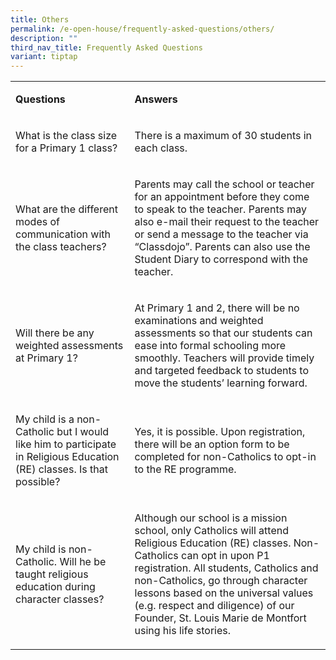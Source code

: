 ```yaml
---
title: Others
permalink: /e-open-house/frequently-asked-questions/others/
description: ""
third_nav_title: Frequently Asked Questions
variant: tiptap
---
```

<table>
<tbody>
<tr>
<td rowspan="1" colspan="1">
<p><strong>Questions</strong>
</p>
</td>
<td rowspan="1" colspan="1">
<p><strong>Answers</strong>
</p>
</td>
</tr>
<tr>
<td rowspan="1" colspan="1">
<p>What is the class size for a Primary 1 class?
<br>
</p>
</td>
<td rowspan="1" colspan="1">
<p>There is a maximum of 30 students in each class.
<br>
</p>
</td>
</tr>
<tr>
<td rowspan="1" colspan="1">
<p>What are the different modes of communication with the class teachers?</p>
</td>
<td rowspan="1" colspan="1">
<p>Parents may call the school or teacher for an appointment before they
come to speak to the teacher. Parents may also e-mail their request to
the teacher or send a message to the teacher via “Classdojo”. Parents can
also use the Student Diary to correspond with the teacher.</p>
</td>
</tr>
<tr>
<td rowspan="1" colspan="1">
<p>Will there be any weighted assessments at Primary 1?</p>
</td>
<td rowspan="1" colspan="1">
<p>At Primary 1 and 2, there will be no examinations and weighted assessments
so that our students can ease into formal schooling more smoothly. Teachers
will provide timely and targeted feedback to students to move the students’
learning forward.</p>
</td>
</tr>
<tr>
<td rowspan="1" colspan="1">
<p>My child is a non-Catholic but I would like him to participate in Religious
Education (RE) classes. Is that possible?</p>
</td>
<td rowspan="1" colspan="1">
<p>Yes, it is possible. Upon registration, there will be an option form to
be completed for non-Catholics to opt-in to the RE programme.</p>
</td>
</tr>
<tr>
<td rowspan="1" colspan="1">
<p>My child is non-Catholic. Will he be taught religious education during
character classes?</p>
</td>
<td rowspan="1" colspan="1">
<p>Although our school is a mission school, only Catholics will attend Religious
Education (RE) classes. Non-Catholics can opt in upon P1 registration.
All students, Catholics and non-Catholics, go through character lessons
based on the universal values (e.g. respect and diligence) of our Founder,
St. Louis Marie de Montfort using his life stories.</p>
</td>
</tr>
</tbody>
</table>
<p></p>